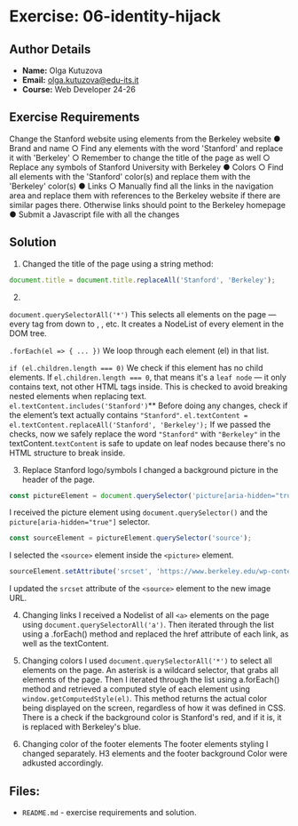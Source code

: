 # Exercise: 06-identity-hijack

## Author Details
- **Name:** Olga Kutuzova  
- **Email:** olga.kutuzova@edu-its.it  
- **Course:** Web Developer 24-26


## Exercise Requirements
Change the Stanford website using elements from the Berkeley website
● Brand and name
○ Find any elements with the word 'Stanford' and replace it with 'Berkeley'
○ Remember to change the title of the page as well
○ Replace any symbols of Stanford University with Berkeley
● Colors
○ Find all elements with the 'Stanford' color(s) and replace them with the 'Berkeley' color(s)
● Links
○ Manually find all the links in the navigation area and replace them with references to the 
Berkeley website if there are similar pages there. Otherwise links should point to the 
Berkeley homepage
● Submit a Javascript file with all the changes

 
## Solution
1. Changed the title of the page using a string method:
``` javascript
document.title = document.title.replaceAll('Stanford', 'Berkeley');
```
2. 
`document.querySelectorAll('*')`
This selects all elements on the page — every tag from <html> down to <span>, <a>, etc.
It creates a NodeList of every element in the DOM tree.

`.forEach(el => { ... })`
We loop through each element (el) in that list.

`if (el.children.length === 0)`
We check if this element has no child elements. If `el.children.length === 0`, that means it's a `leaf node` — it only contains text, not other HTML tags inside.
This is checked to avoid breaking nested elements when replacing text. 
`el.textContent.includes('Stanford')`**
Before doing any changes, check if the element’s text actually contains `"Stanford"`.
`el.textContent = el.textContent.replaceAll('Stanford', 'Berkeley');`
If we passed the checks, now we safely replace the word `"Stanford"` with `"Berkeley"` in the textContent.`textContent` is safe to update on leaf nodes because there's no HTML structure to break inside.


3. Replace Stanford logo/symbols 
I changed a background picture in the header of the page. 
``` javascript
const pictureElement = document.querySelector('picture[aria-hidden="true"]');
```
I received the picture element using `document.querySelector()` and the `picture[aria-hidden="true"]` selector.

``` javascript
const sourceElement = pictureElement.querySelector('source');
```
I selected the `<source>` element inside the `<picture>` element. 

``` javascript
sourceElement.setAttribute('srcset', 'https://www.berkeley.edu/wp-content/uploads/2025/04/campus_Campanile_March2025_hero.jpg 2560w');
```
I updated the `srcset` attribute of the `<source>` element to the new image URL.

4. Changing links
I received a Nodelist of all `<a>` elements on the page using `document.querySelectorAll('a')`. Then iterated through the list using a .forEach() method and replaced the href attribute of each link, as well as the textContent.

5. Changing colors
I used `document.querySelectorAll('*')` to select all elements on the page. An asterisk is a wildcard selector, that grabs all elements of the page. Then I iterated through the list using a.forEach() method and retrieved a computed style of each element using `window.getComputedStyle(el)`. This method returns the actual color being displayed on the screen, regardless of how it was defined in CSS. There is a check if the background color is Stanford's red, and if it is, it is replaced with Berkeley's blue.

6. Changing color of the footer elements
The footer elements styling I changed separately. H3 elements and the footer background Color were adkusted accordingly. 

## Files:
- `README.md` - exercise requirements and solution. 
